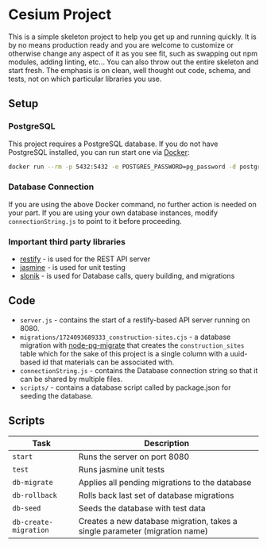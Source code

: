 # Cesium Project

This is a simple skeleton project to help you get up and running quickly. It is by no means production ready and you are welcome to customize or otherwise change any aspect of it as you see fit, such as swapping out npm modules, adding linting, etc... You can also throw out the entire skeleton and start fresh. The emphasis is on clean, well thought out code, schema, and tests, not on which particular libraries you use.

## Setup

### PostgreSQL

This project requires a PostgreSQL database. If you do not have PostgreSQL installed, you can run start one via [Docker](https://hub.docker.com/_/postgres):

```sh
docker run --rm -p 5432:5432 -e POSTGRES_PASSWORD=pg_password -d postgres
```

### Database Connection

If you are using the above Docker command, no further action is needed on your part.
If you are using your own database instances, modify `connectionString.js` to point to it before proceeding.

### Important third party libraries

- [restify](http://restify.com/) - is used for the REST API server
- [jasmine](https://jasmine.github.io/) - is used for unit testing
- [slonik](https://github.com/gajus/slonik) - is used for Database calls, query building, and migrations

## Code

- `server.js` - contains the start of a restify-based API server running on 8080.
- `migrations/1724093689333_construction-sites.cjs` - a database migration with [node-pg-migrate](https://salsita.github.io/node-pg-migrate/getting-started) that creates the `construction_sites` table which for the sake of this project is a single column with a uuid-based id that materials can be associated with.
- `connectionString.js` - contains the Database connection string so that it can be shared by multiple files.
- `scripts/` - contains a database script called by package.json for seeding the database.

## Scripts

| Task                  | Description                                                                 |
| --------------------- | --------------------------------------------------------------------------- |
| `start`               | Runs the server on port 8080                                                |
| `test`                | Runs jasmine unit tests                                                     |
| `db-migrate`          | Applies all pending migrations to the database                              |
| `db-rollback`         | Rolls back last set of database migrations                                  |
| `db-seed`             | Seeds the database with test data                                           |
| `db-create-migration` | Creates a new database migration, takes a single parameter (migration name) |
